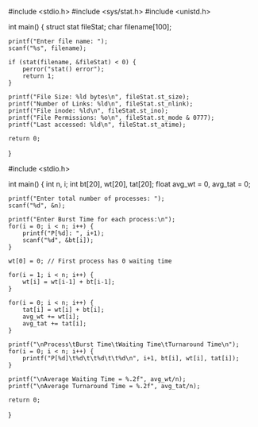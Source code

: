 #include <stdio.h>
#include <sys/stat.h>
#include <unistd.h>

int main() {
    struct stat fileStat;
    char filename[100];

    printf("Enter file name: ");
    scanf("%s", filename);

    if (stat(filename, &fileStat) < 0) {
        perror("stat() error");
        return 1;
    }

    printf("File Size: %ld bytes\n", fileStat.st_size);
    printf("Number of Links: %ld\n", fileStat.st_nlink);
    printf("File inode: %ld\n", fileStat.st_ino);
    printf("File Permissions: %o\n", fileStat.st_mode & 0777);
    printf("Last accessed: %ld\n", fileStat.st_atime);

    return 0;
}







#include <stdio.h>

int main() {
    int n, i;
    int bt[20], wt[20], tat[20];
    float avg_wt = 0, avg_tat = 0;

    printf("Enter total number of processes: ");
    scanf("%d", &n);

    printf("Enter Burst Time for each process:\n");
    for(i = 0; i < n; i++) {
        printf("P[%d]: ", i+1);
        scanf("%d", &bt[i]);
    }

    wt[0] = 0; // First process has 0 waiting time

    for(i = 1; i < n; i++) {
        wt[i] = wt[i-1] + bt[i-1];
    }

    for(i = 0; i < n; i++) {
        tat[i] = wt[i] + bt[i];
        avg_wt += wt[i];
        avg_tat += tat[i];
    }

    printf("\nProcess\tBurst Time\tWaiting Time\tTurnaround Time\n");
    for(i = 0; i < n; i++) {
        printf("P[%d]\t%d\t\t%d\t\t%d\n", i+1, bt[i], wt[i], tat[i]);
    }

    printf("\nAverage Waiting Time = %.2f", avg_wt/n);
    printf("\nAverage Turnaround Time = %.2f", avg_tat/n);

    return 0;
}
